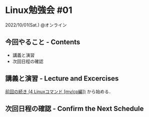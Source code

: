 # Linux勉強会 #01

2022/10/01(Sat.) @オンライン

## 今回やること - Contents

- 講義と演習
- 次回日程の確認

## 講義と演習 - Lecture and Excercises

[前回の続き (4 Linuxコマンド [mv/cp編])](https://envader.plus/course/1/scenario/1003) から始める．

## 次回日程の確認 - Confirm the Next Schedule

